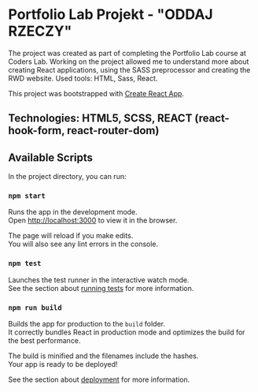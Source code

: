 # Portfolio Lab Projekt - "ODDAJ RZECZY"

The project was created as part of completing the Portfolio Lab course at Coders Lab.
Working on the project allowed me to understand more about creating React applications, using the SASS preprocessor and creating the RWD website.
Used tools: HTML, Sass, React.

This project was bootstrapped with [Create React App](https://github.com/facebook/create-react-app).

## Technologies: HTML5, SCSS, REACT (react-hook-form, react-router-dom)

## Available Scripts

In the project directory, you can run:

### `npm start`

Runs the app in the development mode.\
Open [http://localhost:3000](http://localhost:3000) to view it in the browser.

The page will reload if you make edits.\
You will also see any lint errors in the console.

### `npm test`

Launches the test runner in the interactive watch mode.\
See the section about [running tests](https://facebook.github.io/create-react-app/docs/running-tests) for more information.

### `npm run build`

Builds the app for production to the `build` folder.\
It correctly bundles React in production mode and optimizes the build for the best performance.

The build is minified and the filenames include the hashes.\
Your app is ready to be deployed!

See the section about [deployment](https://facebook.github.io/create-react-app/docs/deployment) for more information.


